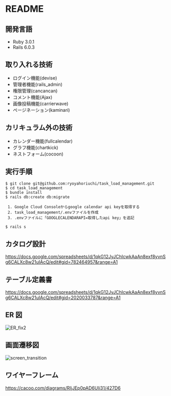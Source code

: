 # README

## 開発言語
- Ruby 3.0.1
- Rails 6.0.3

## 取り入れる技術
- ログイン機能(devise)
- 管理者機能(rails_admin)
- 権限管理(cancancan)
- コメント機能(Ajax)
- 画像投稿機能(carrierwave)
- ページネーション(kaminari)

## カリキュラム外の技術
- カレンダー機能(fullcalendar)
- グラフ機能(chartkick)
- ネストフォーム(cocoon)

## 実行手順
 ```
 $ git clone git@github.com:ryoyahoriuchi/task_load_management.git
 $ cd task_load_management
 $ bundle install
 $ rails db:create db:migrate

  1. Google Cloud Consoleからgoogle calendar api keyを取得する
  2. task_load_management/.envファイルを作成
  3. .envファイルに「GOOGLECALENDARAPI=取得したapi key」を追記

 $ rails s
 ```

## カタログ設計
https://docs.google.com/spreadsheets/d/1qkG12JyJChIcwkAaAn8exf8yvnSg6CALXc8w21uIAcQ/edit#gid=782464957&range=A1

## テーブル定義書
https://docs.google.com/spreadsheets/d/1qkG12JyJChIcwkAaAn8exf8yvnSg6CALXc8w21uIAcQ/edit#gid=2020033787&range=A1

## ER 図
![ER_fix2](https://user-images.githubusercontent.com/96730277/161197426-ad2aca67-dd47-4ceb-9eb8-239613f3ff78.png)

## 画面遷移図
![screen_transition](https://user-images.githubusercontent.com/96730277/161041491-68862dba-53ca-4fe9-9ddf-8f7b2811c1b0.png)

## ワイヤーフレーム
https://cacoo.com/diagrams/RIjJEp0pAD6UIi31/427D6